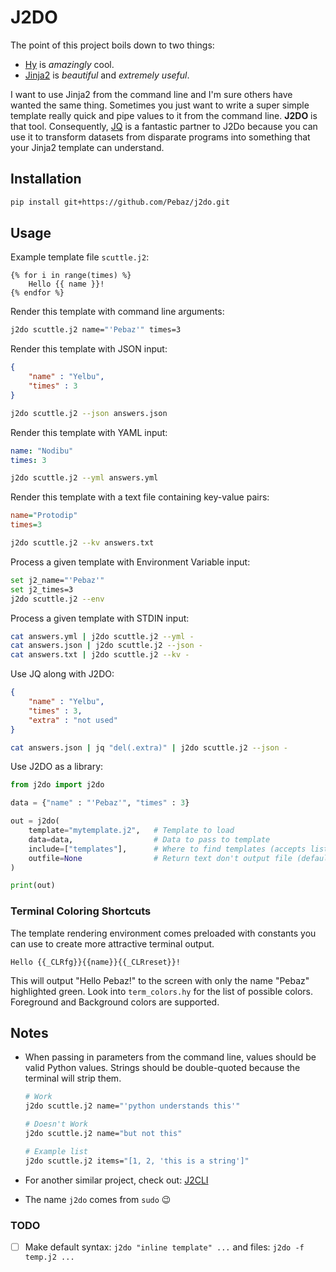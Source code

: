 # J2DO

The point of this project boils down to two things:

* [Hy](http://docs.hylang.org/en/stable/) is *amazingly* cool.
* [Jinja2](<http://jinja.pocoo.org/>) is *beautiful* and *extremely useful*.

I want to use Jinja2 from the command line and I'm sure others have wanted the same thing.  Sometimes you just want to write a super simple template really quick and pipe values to it from the command line.  **J2DO** is that tool.  Consequently, [JQ](<https://stedolan.github.io/jq/>) is a fantastic partner to J2Do because you can use it to transform datasets from disparate programs into something that your Jinja2 template can understand.

## Installation

```bash
pip install git+https://github.com/Pebaz/j2do.git
```

## Usage

Example template file `scuttle.j2`:

```jinja2
{% for i in range(times) %}
    Hello {{ name }}!
{% endfor %}
```

Render this template with command line arguments:

```bash
j2do scuttle.j2 name="'Pebaz'" times=3
```

Render this template with JSON input:

```json
{
    "name" : "Yelbu",
    "times" : 3
}
```

```sh
j2do scuttle.j2 --json answers.json
```

Render this template with YAML input:

```yaml
name: "Nodibu"
times: 3
```

```sh
j2do scuttle.j2 --yml answers.yml
```

Render this template with a text file containing key-value pairs:

```ini
name="Protodip"
times=3
```

```bash
j2do scuttle.j2 --kv answers.txt
```

Process a given template with Environment Variable input:

```sh
set j2_name="'Pebaz'"
set j2_times=3
j2do scuttle.j2 --env
```

Process a given template with STDIN input:

```bash
cat answers.yml | j2do scuttle.j2 --yml -
cat answers.json | j2do scuttle.j2 --json -
cat answers.txt | j2do scuttle.j2 --kv -
```

Use JQ along with J2DO:

```json
{
    "name" : "Yelbu",
    "times" : 3,
    "extra" : "not used"
}
```

```bash
cat answers.json | jq "del(.extra)" | j2do scuttle.j2 --json -
```

Use J2DO as a library:

```python
from j2do import j2do

data = {"name" : "'Pebaz'", "times" : 3}

out = j2do(
    template="mytemplate.j2",   # Template to load
    data=data,                  # Data to pass to template
    include=["templates"],      # Where to find templates (accepts list)
    outfile=None                # Return text don't output file (defaults to None)
)

print(out)
```

### Terminal Coloring Shortcuts

The template rendering environment comes preloaded with constants you can use to create more attractive terminal output.

```jinja2
Hello {{_CLRfg}}{{name}}{{_CLRreset}}!
```

This will output "Hello Pebaz!" to the screen with only the name "Pebaz" highlighted green.  Look into `term_colors.hy` for the list of possible colors.  Foreground and Background colors are supported.

## Notes

* When passing in parameters from the command line, values should be valid Python values.  Strings should be double-quoted because the terminal will strip them.

  ```bash
  # Work
  j2do scuttle.j2 name="'python understands this'"
  
  # Doesn't Work
  j2do scuttle.j2 name="but not this"
  
  # Example list
  j2do scuttle.j2 items="[1, 2, 'this is a string']"
  ```

* For another similar project, check out:  [J2CLI](https://github.com/kolypto/j2cli)

* The name `j2do` comes from `sudo` 😉

### TODO

- [ ] Make default syntax: `j2do "inline template" ...` and files: `j2do -f temp.j2 ...`